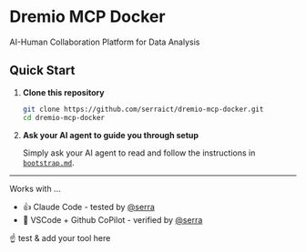 # Dremio MCP Docker

AI-Human Collaboration Platform for Data Analysis

## Quick Start

1. **Clone this repository**

   ```bash
   git clone https://github.com/serraict/dremio-mcp-docker.git
   cd dremio-mcp-docker
   ```

2. **Ask your AI agent to guide you through setup**
  
   Simply ask your AI agent to read and follow the instructions in [`bootstrap.md`](bootstrap.md).

---

Works with ...

- 👍 Claude Code - tested by [@serra]
- 🚀 VSCode + Github CoPilot - verified by [@serra]

☝️ test & add your tool here

[@serra]: https://github.com/serra
